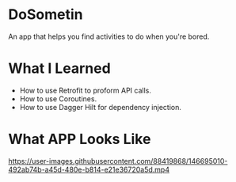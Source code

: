 # DoSometin
An app that helps you find activities to do when you're bored.

# What I Learned

* How to use Retrofit to proform API calls.
* How to use Coroutines.
* How to use Dagger Hilt for dependency injection.

# What APP Looks Like
https://user-images.githubusercontent.com/88419868/146695010-492ab74b-a45d-480e-b814-e21e36720a5d.mp4



